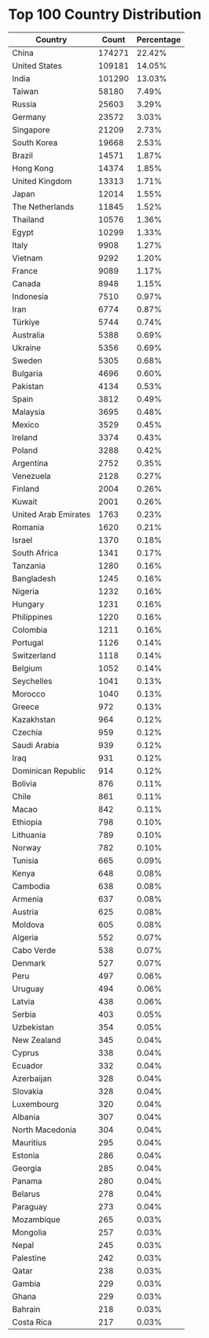 # Top 100 Country Distribution
| Country | Count | Percentage |
|----|----|----|
| China | 174271 | 22.42% |
| United States | 109181 | 14.05% |
| India | 101290 | 13.03% |
| Taiwan | 58180 | 7.49% |
| Russia | 25603 | 3.29% |
| Germany | 23572 | 3.03% |
| Singapore | 21209 | 2.73% |
| South Korea | 19668 | 2.53% |
| Brazil | 14571 | 1.87% |
| Hong Kong | 14374 | 1.85% |
| United Kingdom | 13313 | 1.71% |
| Japan | 12014 | 1.55% |
| The Netherlands | 11845 | 1.52% |
| Thailand | 10576 | 1.36% |
| Egypt | 10299 | 1.33% |
| Italy | 9908 | 1.27% |
| Vietnam | 9292 | 1.20% |
| France | 9089 | 1.17% |
| Canada | 8948 | 1.15% |
| Indonesia | 7510 | 0.97% |
| Iran | 6774 | 0.87% |
| Türkiye | 5744 | 0.74% |
| Australia | 5388 | 0.69% |
| Ukraine | 5356 | 0.69% |
| Sweden | 5305 | 0.68% |
| Bulgaria | 4696 | 0.60% |
| Pakistan | 4134 | 0.53% |
| Spain | 3812 | 0.49% |
| Malaysia | 3695 | 0.48% |
| Mexico | 3529 | 0.45% |
| Ireland | 3374 | 0.43% |
| Poland | 3288 | 0.42% |
| Argentina | 2752 | 0.35% |
| Venezuela | 2128 | 0.27% |
| Finland | 2004 | 0.26% |
| Kuwait | 2001 | 0.26% |
| United Arab Emirates | 1763 | 0.23% |
| Romania | 1620 | 0.21% |
| Israel | 1370 | 0.18% |
| South Africa | 1341 | 0.17% |
| Tanzania | 1280 | 0.16% |
| Bangladesh | 1245 | 0.16% |
| Nigeria | 1232 | 0.16% |
| Hungary | 1231 | 0.16% |
| Philippines | 1220 | 0.16% |
| Colombia | 1211 | 0.16% |
| Portugal | 1126 | 0.14% |
| Switzerland | 1118 | 0.14% |
| Belgium | 1052 | 0.14% |
| Seychelles | 1041 | 0.13% |
| Morocco | 1040 | 0.13% |
| Greece | 972 | 0.13% |
| Kazakhstan | 964 | 0.12% |
| Czechia | 959 | 0.12% |
| Saudi Arabia | 939 | 0.12% |
| Iraq | 931 | 0.12% |
| Dominican Republic | 914 | 0.12% |
| Bolivia | 876 | 0.11% |
| Chile | 861 | 0.11% |
| Macao | 842 | 0.11% |
| Ethiopia | 798 | 0.10% |
| Lithuania | 789 | 0.10% |
| Norway | 782 | 0.10% |
| Tunisia | 665 | 0.09% |
| Kenya | 648 | 0.08% |
| Cambodia | 638 | 0.08% |
| Armenia | 637 | 0.08% |
| Austria | 625 | 0.08% |
| Moldova | 605 | 0.08% |
| Algeria | 552 | 0.07% |
| Cabo Verde | 538 | 0.07% |
| Denmark | 527 | 0.07% |
| Peru | 497 | 0.06% |
| Uruguay | 494 | 0.06% |
| Latvia | 438 | 0.06% |
| Serbia | 403 | 0.05% |
| Uzbekistan | 354 | 0.05% |
| New Zealand | 345 | 0.04% |
| Cyprus | 338 | 0.04% |
| Ecuador | 332 | 0.04% |
| Azerbaijan | 328 | 0.04% |
| Slovakia | 328 | 0.04% |
| Luxembourg | 320 | 0.04% |
| Albania | 307 | 0.04% |
| North Macedonia | 304 | 0.04% |
| Mauritius | 295 | 0.04% |
| Estonia | 286 | 0.04% |
| Georgia | 285 | 0.04% |
| Panama | 280 | 0.04% |
| Belarus | 278 | 0.04% |
| Paraguay | 273 | 0.04% |
| Mozambique | 265 | 0.03% |
| Mongolia | 257 | 0.03% |
| Nepal | 245 | 0.03% |
| Palestine | 242 | 0.03% |
| Qatar | 238 | 0.03% |
| Gambia | 229 | 0.03% |
| Ghana | 229 | 0.03% |
| Bahrain | 218 | 0.03% |
| Costa Rica | 217 | 0.03% |

